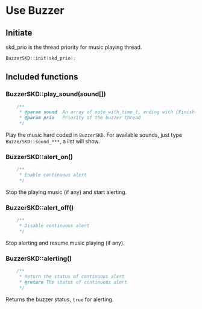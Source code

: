 # Use Buzzer

## Initiate
skd_prio is the thread priority for music playing thread.
```c++
BuzzerSKD::init(skd_prio);
```

## Included functions


### BuzzerSKD::play_sound(sound[])

```DOXYGEN
    /**
     * @param sound  An array of note_with_time_t, ending with {Finish(-1), *}
     * @param prio   Priority of the buzzer thread
     */
```
Play the music hard coded in `BuzzerSKD`. For available sounds, just type `BuzzerSKD::sound_***`, a list will show.


### BuzzerSKD::alert_on()

```DOXYGEN
    /**
     * Enable continuous alert
     */
```
Stop the playing music (if any) and start alerting.

### BuzzerSKD::alert_off()

```DOXYGEN
    /**
     * Disable continuous alert
     */
```
Stop alerting and resume music playing (if any).

### BuzzerSKD::alerting()

```DOXYGEN
    /**
     * Return the status of continuous alert
     * @return The status of continuous alert
     */
```
Returns the buzzer status, `true` for alerting.